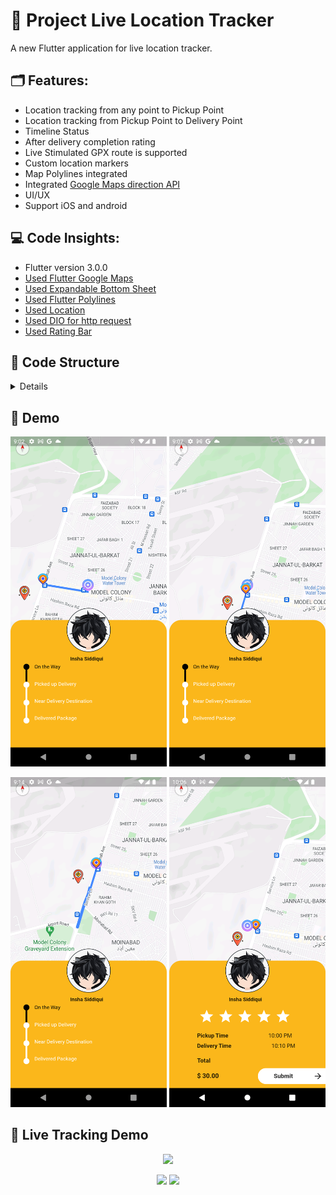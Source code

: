 # 🎯 Project Live Location Tracker 

A new Flutter application for live location tracker.

## 🗂 Features:
 - Location tracking from any point to Pickup Point
 - Location tracking from Pickup Point to Delivery Point
 - Timeline Status
 - After delivery completion rating
 - Live Stimulated GPX route is supported
 - Custom location markers
 - Map Polylines integrated
 - Integrated [Google Maps direction API](https://developers.google.com/maps/documentation/directions/start)
 - UI/UX
 - Support iOS and android

 ## 💻 Code Insights:
 - Flutter version 3.0.0
 - [Used Flutter Google Maps](https://pub.dev/packages/google_maps_flutter)
 - [Used Expandable Bottom Sheet](https://pub.dev/packages/expandable_bottom_sheet)
 - [Used Flutter Polylines](https://pub.dev/packages/flutter_polyline_points)
 - [Used Location](https://pub.dev/packages/location)
 - [Used DIO for http request](https://pub.dev/packages/dio)
 - [Used Rating Bar](https://pub.dev/packages/flutter_rating_bar)


## 🧮 Code Structure
<details>

```
📦lib
 ┣ 📂application
 ┃ ┣ 📂configs
 ┃ ┃ ┗ 📜configs.dart
 ┃ ┣ 📂map_home
 ┃ ┃ ┣ 📂models
 ┃ ┃ ┃ ┗ 📜direction.dart
 ┃ ┃ ┣ 📂widgets
 ┃ ┃ ┃ ┣ 📜delivery_rating_bar.dart
 ┃ ┃ ┃ ┣ 📜delivery_rating_submission.dart
 ┃ ┃ ┃ ┣ 📜map_info_card.dart
 ┃ ┃ ┃ ┣ 📜map_notification_alert.dart
 ┃ ┃ ┃ ┣ 📜map_timeline.dart
 ┃ ┃ ┃ ┣ 📜map_timeline_info.dart
 ┃ ┃ ┃ ┣ 📜pickup_delivery_info.dart
 ┃ ┃ ┃ ┣ 📜user_avatar.dart
 ┃ ┃ ┃ ┗ 📜user_info.dart
 ┃ ┃ ┗ 📜map_screen.dart
 ┃ ┣ 📂style
 ┃ ┃ ┗ 📜colors.dart
 ┃ ┗ 📜app.dart
 ┣ 📂data
 ┃ ┗ 📂http
 ┃ ┃ ┗ 📜map_services.dart
 ┣ 📂domain
 ┃ ┗ 📜direction_repository.dart
 ┣ 📜generated_plugin_registrant.dart
 ┗ 📜main.dart

```
</details>

## 📱 Demo
<p align="center">
<img src="https://github.com/Insha-Siddiquii/flutter_maps_location_tracker/blob/master/demo/1.png" width ="250"> <img src="https://github.com/Insha-Siddiquii/flutter_maps_location_tracker/blob/master/demo/2.png" width ="250"> 
 </p>
 <p align="center">
<img src="https://github.com/Insha-Siddiquii/flutter_maps_location_tracker/blob/master/demo/3.png" width ="250"> <img src="https://github.com/Insha-Siddiquii/flutter_maps_location_tracker/blob/master/demo/submit.png" width ="250">
</p>

## 📱 Live Tracking Demo
<p align="center">
<img src="https://github.com/Insha-Siddiquii/flutter_maps_location_tracker/blob/master/demo/MapsLabels.gif" width ="250"> 
</p>
<p align="center">
<img src="https://github.com/Insha-Siddiquii/flutter_maps_location_tracker/blob/master/demo/AtoB.gif" width ="250"> <img src="https://github.com/Insha-Siddiquii/flutter_maps_location_tracker/blob/master/demo/BtoC.gif" width ="250">
 </p>
  

